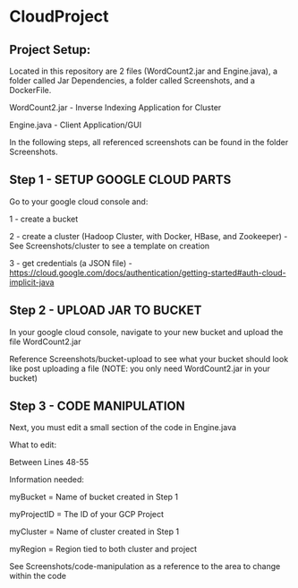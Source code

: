 # CloudProject

## Project Setup:
Located in this repository are 2 files (WordCount2.jar and Engine.java), a folder called Jar Dependencies, a folder called Screenshots, and a DockerFile.

WordCount2.jar - Inverse Indexing Application for Cluster 

Engine.java - Client Application/GUI

In the following steps, all referenced screenshots can be found in the folder Screenshots.

## Step 1 - SETUP GOOGLE CLOUD PARTS
Go to your google cloud console and: 

1 - create a bucket 

2 - create a cluster (Hadoop Cluster, with Docker, HBase, and Zookeeper) - See Screenshots/cluster to see a template on creation 

3 - get credentials (a JSON file) - https://cloud.google.com/docs/authentication/getting-started#auth-cloud-implicit-java 

## Step 2 - UPLOAD JAR TO BUCKET
In your google cloud console, navigate to your new bucket and upload the file WordCount2.jar

Reference Screenshots/bucket-upload to see what your bucket should look like post uploading a file (NOTE: you only need WordCount2.jar in your bucket)

## Step 3 - CODE MANIPULATION
Next, you must edit a small section of the code in Engine.java

What to edit:

Between Lines 48-55

Information needed: 

myBucket = Name of bucket created in Step 1

myProjectID = The ID of your GCP Project

myCluster = Name of cluster created in Step 1

myRegion = Region tied to both cluster and project 

See Screenshots/code-manipulation as a reference to the area to change within the code
